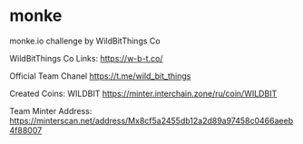 # monke
monke.io challenge by WildBitThings Co

WildBitThings Co
Links: 
https://w-b-t.co/


Official Team Chanel
https://t.me/wild_bit_things 


Created Coins:
WILDBIT
https://minter.interchain.zone/ru/coin/WILDBIT

Team Minter Address:
https://minterscan.net/address/Mx8cf5a2455db12a2d89a97458c0466aeeb4f88007 



